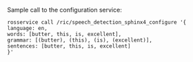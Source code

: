 Sample call to the configuration service:

```
rosservice call /ric/speech_detection_sphinx4_configure '{
language: en,
words: [butter, this, is, excellent],                                            
grammar: [(butter), (this), (is), (excellent)],
sentences: [butter, this, is, excellent]
}'
```
